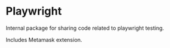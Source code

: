 # Playwright

Internal package for sharing code related to playwright testing.

Includes Metamask extension.
